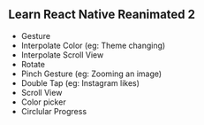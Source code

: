 ## Learn React Native Reanimated 2

- Gesture
- Interpolate Color (eg: Theme changing)
- Interpolate Scroll View
- Rotate
- Pinch Gesture (eg: Zooming an image)
- Double Tap (eg: Instagram likes)
- Scroll View
- Color picker
- Circlular Progress
